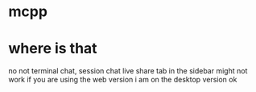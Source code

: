 # mcpp
# where is that
no not terminal chat, session chat live share tab in the sidebar might not work if you are using the web version
i am on the desktop version ok